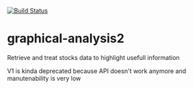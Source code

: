 [![Build Status](https://travis-ci.com/matheuscs/graphical-analysis2.svg?branch=flask)](https://travis-ci.com/matheuscs/graphical-analysis2)

# graphical-analysis2

Retrieve and treat stocks data to highlight usefull information

V1 is kinda deprecated because API doesn't work anymore and manutenability is very low
